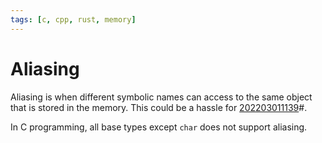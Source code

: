 ```yaml
---
tags: [c, cpp, rust, memory]
---
```


# Aliasing

Aliasing is when different symbolic names can access to the same object that is
stored in the memory. This could be a hassle for [202203011139](202203011139.md)#.

In C programming, all base types except `char` does not support aliasing.
